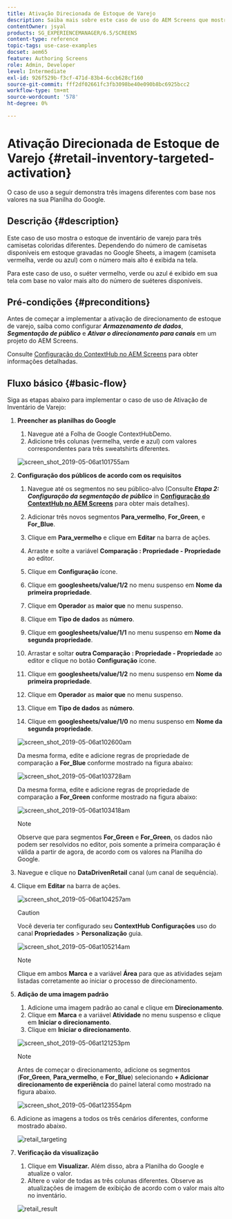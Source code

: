 ```yaml
---
title: Ativação Direcionada de Estoque de Varejo
description: Saiba mais sobre este caso de uso do AEM Screens que mostra o estoque de estoque de varejo para três camisetas coloridas diferentes.
contentOwner: jsyal
products: SG_EXPERIENCEMANAGER/6.5/SCREENS
content-type: reference
topic-tags: use-case-examples
docset: aem65
feature: Authoring Screens
role: Admin, Developer
level: Intermediate
exl-id: 926f529b-f3cf-471d-83b4-6ccb628cf160
source-git-commit: fff2df02661fc3fb3098be40e090b8bc6925bcc2
workflow-type: tm+mt
source-wordcount: '578'
ht-degree: 0%

---
```


# Ativação Direcionada de Estoque de Varejo {#retail-inventory-targeted-activation}

O caso de uso a seguir demonstra três imagens diferentes com base nos valores na sua Planilha do Google.

## Descrição {#description}

Este caso de uso mostra o estoque de inventário de varejo para três camisetas coloridas diferentes. Dependendo do número de camisetas disponíveis em estoque gravadas no Google Sheets, a imagem (camiseta vermelha, verde ou azul) com o número mais alto é exibida na tela.

Para este caso de uso, o suéter vermelho, verde ou azul é exibido em sua tela com base no valor mais alto do número de suéteres disponíveis.

## Pré-condições {#preconditions}

Antes de começar a implementar a ativação de direcionamento de estoque de varejo, saiba como configurar ***Armazenamento de dados***, ***Segmentação de público*** e ***Ativar o direcionamento para canais*** em um projeto do AEM Screens.

Consulte [Configuração do ContextHub no AEM Screens](configuring-context-hub.md) para obter informações detalhadas.

## Fluxo básico {#basic-flow}

Siga as etapas abaixo para implementar o caso de uso de Ativação de Inventário de Varejo:

1. **Preencher as planilhas do Google**

   1. Navegue até a Folha de Google ContextHubDemo.
   1. Adicione três colunas (vermelha, verde e azul) com valores correspondentes para três sweatshirts diferentes.

   ![screen_shot_2019-05-06at101755am](assets/screen_shot_2019-05-06at101755am.png)

1. **Configuração dos públicos de acordo com os requisitos**

   1. Navegue até os segmentos no seu público-alvo (Consulte ***Etapa 2: Configuração da segmentação de público*** in **[Configuração do ContextHub no AEM Screens](configuring-context-hub.md)** para obter mais detalhes).

   1. Adicionar três novos segmentos **Para_vermelho**, **For_Green**, e **For_Blue**.

   1. Clique em **Para_vermelho** e clique em **Editar** na barra de ações.

   1. Arraste e solte a variável **Comparação : Propriedade - Propriedade** ao editor.
   1. Clique em **Configuração** ícone.
   1. Clique em **googlesheets/value/1/2** no menu suspenso em **Nome da primeira propriedade**.
   1. Clique em **Operador** as **maior que** no menu suspenso.
   1. Clique em **Tipo de dados** as **número**.
   1. Clique em **googlesheets/value/1/1** no menu suspenso em **Nome da segunda propriedade**.
   1. Arrastar e soltar **outra Comparação : Propriedade - Propriedade** ao editor e clique no botão **Configuração** ícone.
   1. Clique em **googlesheets/value/1/2** no menu suspenso em **Nome da primeira propriedade**.
   1. Clique em **Operador** as **maior que** no menu suspenso.
   1. Clique em **Tipo de dados** as **número**.
   1. Clique em **googlesheets/value/1/0** no menu suspenso em **Nome da segunda propriedade**.

   ![screen_shot_2019-05-06at102600am](assets/screen_shot_2019-05-06at102600am.png)

   Da mesma forma, edite e adicione regras de propriedade de comparação a **For_Blue** conforme mostrado na figura abaixo:

   ![screen_shot_2019-05-06at103728am](assets/screen_shot_2019-05-06at103728am.png)

   Da mesma forma, edite e adicione regras de propriedade de comparação a **For_Green** conforme mostrado na figura abaixo:

   ![screen_shot_2019-05-06at103418am](assets/screen_shot_2019-05-06at103418am.png)

   >[!NOTE]
   >
   >Observe que para segmentos **For_Green** e **For_Green**, os dados não podem ser resolvidos no editor, pois somente a primeira comparação é válida a partir de agora, de acordo com os valores na Planilha do Google.

1. Navegue e clique no **DataDrivenRetail** canal (um canal de sequência).
1. Clique em **Editar** na barra de ações.

   ![screen_shot_2019-05-06at104257am](assets/screen_shot_2019-05-06at104257am.png)

   >[!CAUTION]
   >
   >Você deveria ter configurado seu **ContextHub** **Configurações** uso do canal **Propriedades** > **Personalização** guia.

   ![screen_shot_2019-05-06at105214am](assets/screen_shot_2019-05-06at105214am.png)

   >[!NOTE]
   >
   >Clique em ambos **Marca** e a variável **Área** para que as atividades sejam listadas corretamente ao iniciar o processo de direcionamento.

1. **Adição de uma imagem padrão**

   1. Adicione uma imagem padrão ao canal e clique em **Direcionamento**.
   1. Clique em **Marca** e a variável **Atividade** no menu suspenso e clique em **Iniciar o direcionamento**.
   1. Clique em **Iniciar o direcionamento**.

   ![screen_shot_2019-05-06at121253pm](assets/screen_shot_2019-05-06at121253pm.png)

   >[!NOTE]
   >
   >Antes de começar o direcionamento, adicione os segmentos (**For_Green**, **Para_vermelho**, e **For_Blue**) selecionando **+ Adicionar direcionamento de experiência** do painel lateral como mostrado na figura abaixo.

   ![screen_shot_2019-05-06at123554pm](assets/screen_shot_2019-05-06at123554pm.png)

1. Adicione as imagens a todos os três cenários diferentes, conforme mostrado abaixo.

   ![retail_targeting](assets/retail_targeting.gif)

1. **Verificação da visualização**

   1. Clique em **Visualizar.** Além disso, abra a Planilha do Google e atualize o valor.
   1. Altere o valor de todas as três colunas diferentes. Observe as atualizações de imagem de exibição de acordo com o valor mais alto no inventário.

   ![retail_result](assets/retail_result.gif)
